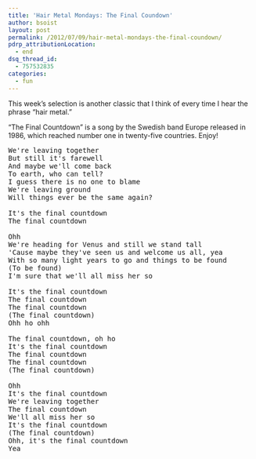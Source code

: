 ```yaml
---
title: 'Hair Metal Mondays: The Final Coundown'
author: bsoist
layout: post
permalink: /2012/07/09/hair-metal-mondays-the-final-coundown/
pdrp_attributionLocation:
  - end
dsq_thread_id:
  - 757532835
categories:
  - fun
---
```

This week&#8217;s selection is another classic that I think of every time I hear the phrase &#8220;hair metal.&#8221; 

&#8220;The Final Countdown&#8221; is a song by the Swedish band Europe released in 1986, which reached number one in twenty-five countries. Enjoy!

<div>
</div>

<pre>We're leaving together
But still it's farewell
And maybe we'll come back
To earth, who can tell?
I guess there is no one to blame
We're leaving ground
Will things ever be the same again?

It's the final countdown
The final countdown

Ohh
We're heading for Venus and still we stand tall
'Cause maybe they've seen us and welcome us all, yea
With so many light years to go and things to be found
(To be found)
I'm sure that we'll all miss her so

It's the final countdown
The final countdown
The final countdown
(The final countdown)
Ohh ho ohh

The final countdown, oh ho
It's the final countdown
The final countdown
The final countdown
(The final countdown)

Ohh
It's the final countdown
We're leaving together
The final countdown
We'll all miss her so
It's the final countdown
(The final countdown)
Ohh, it's the final countdown
Yea
</pre>
